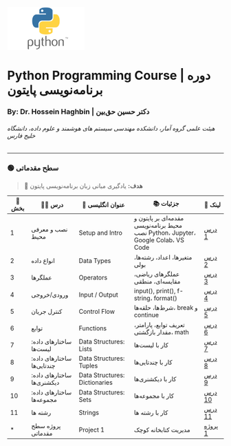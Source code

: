 <img src="images/Python-logo.png" alt="Python Course" width="180" height="100">

# Python Programming Course | دوره برنامه‌نویسی پایتون

### By: Dr. Hossein Haghbin | دکتر حسین حق‌بین 

###### هیئت علمی گروه آمار، دانشکده مهندسی سیستم های هوشمند و علوم داده، دانشگاه خلیج فارس

---

### 🟢 سطح مقدماتی
> 🎯 **هدف:** یادگیری مبانی زبان برنامه‌نویسی پایتون


| 🔢 بخش | 🧑‍🏫 درس | 📝 عنوان انگلیسی | 📚 جزئیات | 🔗 لینک |
|------|--------|-----------------|-----------------|--------------|
| 1 | نصب و معرفی محیط | Setup and Intro | مقدمه‌ای بر پایتون و محیط برنامه‌نویسی<br/>نصب Python، Jupyter، Google Colab، VS Code |[درس 1](https://github.com/haghbinh/Python-Course/blob/master/Notebooks/sec1_setup_intro.ipynb)|
| 2 | انواع داده | Data Types | متغیرها، اعداد، رشته‌ها، بولی|[درس 2](https://github.com/haghbinh/Python-Course/blob/master/Notebooks/sec2_Data_Types.ipynb)|
| 3 | عملگرها | Operators | عملگرهای ریاضی، مقایسه‌ای، منطقی | [درس 3](https://github.com/haghbinh/Python-Course/blob/master/Notebooks/sec3_operators.ipynb) |
| 4 | ورودی/خروجی | Input / Output | input(), print(), f-string، format() | [درس 4](https://github.com/haghbinh/Python-Course/blob/master/Notebooks/sec4_input_output.ipynb)  |
| 5 | کنترل جریان | Control Flow | شرط‌ها، حلقه‌ها، break و continue | [درس 5](https://github.com/haghbinh/Python-Course/blob/master/Notebooks/sec5_Control_Flow.ipynb)  |
| 6 | توابع | Functions | تعریف توابع، پارامتر، مقدار بازگشتی، math | [درس 6](https://github.com/haghbinh/Python-Course/blob/master/Notebooks/sec6_Functions.ipynb)  |
| 7 |  ساختارهای داده: لیست‌ها | Data Structures: Lists | کار با لیست‌ها | [درس 7](https://github.com/haghbinh/Python-Course/blob/master/Notebooks/sec7_Data_Structures_list.ipynb)  |
| 8 |  ساختارهای داده: چندتایی‌ها | Data Structures: Tuples | کار با چندتایی‌ها | [درس 8](https://github.com/haghbinh/Python-Course/blob/master/Notebooks/sec8_Data_Structures_tuples.ipynb)  |
| 9 |  ساختارهای داده: دیکشنری‌ها | Data Structures: Dictionaries | کار با دیکشنری‌ها | [درس 9](https://github.com/haghbinh/Python-Course/blob/master/Notebooks/sec9_Data_Structures_Dictionaries.ipynb)  |
| 10 |  ساختارهای داده: مجموعه‌ها | Data Structures: Sets | کار با مجموعه‌ها | [درس 10](https://github.com/haghbinh/Python-Course/blob/master/Notebooks/sec10_Data_Structures_sets.ipynb)  |
| 11 |  رشته ها| Strings | کار با رشته ها | [درس 11](https://github.com/haghbinh/Python-Course/blob/master/Notebooks/sec11_strings.ipynb)  |
| * | پروژه سطح مقدماتی | Project 1 | مدیریت کتابخانه کوچک | [پروژه 1](https://github.com/haghbinh/Python-Course/blob/master/Notebooks/proj1.ipynb)  |

